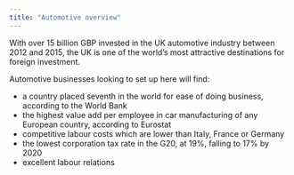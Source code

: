 ```yaml
---
title: "Automotive overview"
---
```

With over 15 billion GBP invested in the UK automotive industry between 2012 and 2015, the UK is one of the world’s most attractive destinations for foreign investment. 


Automotive businesses looking to set up here will find:


- a country placed seventh in the world for ease of doing business, according to the World Bank
- the highest value add per employee in car manufacturing of any European country, according to Eurostat
- competitive labour costs which are lower than Italy, France or Germany
- the lowest corporation tax rate in the G20, at 19%, falling to 17% by 2020
- excellent labour relations


